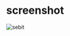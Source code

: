 # screenshot

![sebit](https://user-images.githubusercontent.com/85617722/165191987-41facc57-9fcd-4bae-899b-00e7c9cd3fdb.png)
